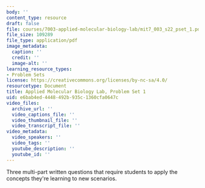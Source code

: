 ```yaml
---
body: ''
content_type: resource
draft: false
file: courses/7003-applied-molecular-biology-lab/mit7_003_s22_pset_1.pdf
file_size: 109289
file_type: application/pdf
image_metadata:
  caption: ''
  credit: ''
  image-alt: ''
learning_resource_types:
- Problem Sets
license: https://creativecommons.org/licenses/by-nc-sa/4.0/
resourcetype: Document
title: Applied Molecular Biology Lab, Problem Set 1
uid: e6bab4ed-4448-492b-935c-1360cfa0647c
video_files:
  archive_url: ''
  video_captions_file: ''
  video_thumbnail_file: ''
  video_transcript_file: ''
video_metadata:
  video_speakers: ''
  video_tags: ''
  youtube_description: ''
  youtube_id: ''
---
```

Three multi-part written questions that require students to apply the concepts they're learning to new scenarios.
